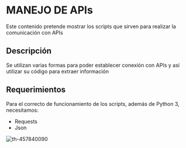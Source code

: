 # MANEJO DE APIs
Este contenido pretende mostrar los scripts que sirven para realizar la comunicación con APIs
## Descripción
Se utilizan varias formas para poder establecer conexión con APIs y así utilizar su código para extraer información
## Requerimientos
Para el correcto de funcionamiento de los scripts, además de Python 3, necesitamos:
- Requests
- Json

![th-457840090](https://user-images.githubusercontent.com/111472552/203875757-127c11cf-1828-4fb4-877f-4e1fb0bd439e.jpg)

